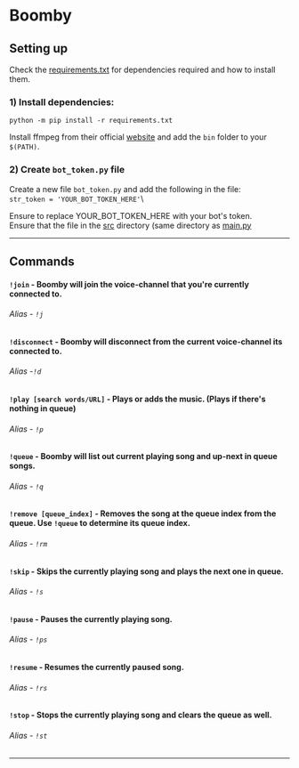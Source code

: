# Boomby

## Setting up
Check the [requirements.txt](https://github.com/Eragonaz/Boomby/blob/master/requirements.txt) for dependencies required and how to install them.


### 1) Install dependencies:
`python -m pip install -r requirements.txt`

Install ffmpeg from their official [website](https://ffmpeg.org/download.html) and add the `bin` folder to your `$(PATH)`.


### 2) Create `bot_token.py` file

Create a new file `bot_token.py` and add the following in the file:\
`str_token = 'YOUR_BOT_TOKEN_HERE'`\

Ensure to replace YOUR_BOT_TOKEN_HERE with your bot's token.\
Ensure that the file in the [src](https://github.com/Eragonaz/Boomby/blob/master/src/) directory (same directory as [main.py](https://github.com/Eragonaz/Boomby/blob/master/src/main.py) 

---
## Commands

#### `!join` - Boomby will join the voice-channel that you're currently connected to.
###### Alias - `!j`

#### `!disconnect` - Boomby will disconnect from the current voice-channel its connected to.
###### Alias -`!d`

#### `!play [search words/URL]` - Plays or adds the music. (Plays if there's nothing in queue)
###### Alias - `!p`

#### `!queue` - Boomby will list out current playing song  and up-next in queue songs.
###### Alias - `!q`

#### `!remove [queue_index]` - Removes the song at the queue index from the queue. Use `!queue` to determine its queue index.
###### Alias - `!rm`

#### `!skip` - Skips the currently playing song and plays the next one in queue.
###### Alias - `!s`

#### `!pause` - Pauses the currently playing song.
###### Alias - `!ps`

#### `!resume` - Resumes the currently paused song.
###### Alias - `!rs` 

#### `!stop` - Stops the currently playing song and clears the queue as well.
###### Alias - `!st`
---
